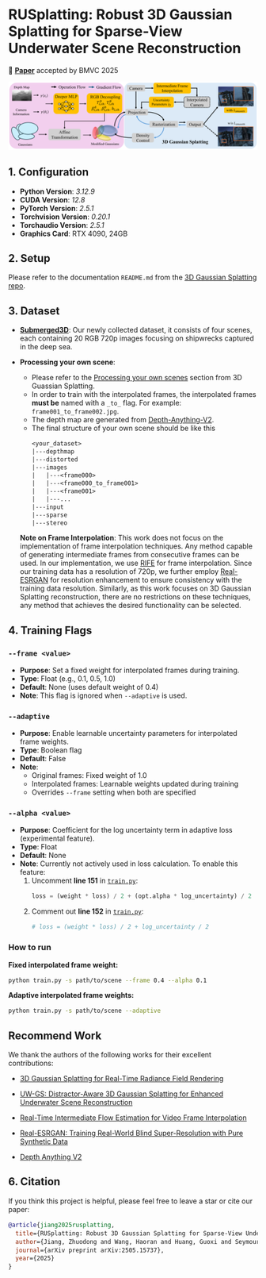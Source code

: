 # RUSplatting: Robust 3D Gaussian Splatting for Sparse-View Underwater Scene Reconstruction

📄 [**Paper**](https://arxiv.org/abs/2505.15737) accepted by BMVC 2025

![RUSplatting Overview](image/overview_final_v2.png)


## 1. Configuration

- **Python Version**: *3.12.9*
- **CUDA Version**: *12.8* 
- **PyTorch Version**: *2.5.1*
- **Torchvision Version**: *0.20.1*
- **Torchaudio Version**: *2.5.1*
- **Graphics Card**: RTX 4090, 24GB

## 2. Setup

Please refer to the documentation `README.md` from the [3D Gaussian Splatting repo](https://github.com/graphdeco-inria/gaussian-splatting).

## 3. Dataset

- [**Submerged3D**](https://zenodo.org/records/15482420): Our newly collected dataset, it consists of four scenes, each containing 20 RGB 720p images focusing on shipwrecks captured in the deep sea.
- **Processing your own scene**:
  - Please refer to the [Processing your own scenes](https://github.com/graphdeco-inria/gaussian-splatting?tab=readme-ov-file#processing-your-own-scenes) section from 3D Guassian Splatting.
  - In order to train with the interpolated frames, the interpolated frames **must be** named with a `_to_` flag. For example: `frame001_to_frame002.jpg`.
  - The depth map are generated from [Depth-Anything-V2](https://github.com/DepthAnything/Depth-Anything-V2).
  - The final structure of your own scene should be like this
    ```
    <your_dataset>
    |---depthmap
    |---distorted
    |---images
    |   |---<frame000>
    |   |---<frame000_to_frame001>
    |   |---<frame001>
    |   |---...
    |---input
    |---sparse
    |---stereo
    ```
  
  **Note on Frame Interpolation**: This work does not focus on the implementation of frame interpolation techniques. Any method capable of generating intermediate frames from consecutive frames can be used. In our implementation, we use [RIFE](https://github.com/hzwer/ECCV2022-RIFE) for frame interpolation. Since our training data has a resolution of 720p, we further employ [Real-ESRGAN](https://github.com/xinntao/Real-ESRGAN) for resolution enhancement to ensure consistency with the training data resolution. Similarly, as this work focuses on 3D Gaussian Splatting reconstruction, there are no restrictions on these techniques, any method that achieves the desired functionality can be selected. 

## 4. Training Flags

### `--frame <value>`
- **Purpose**: Set a fixed weight for interpolated frames during training.
- **Type**: Float (e.g., 0.1, 0.5, 1.0)
- **Default**: None (uses default weight of 0.4)
- **Note**: This flag is ignored when `--adaptive` is used.

### `--adaptive`
- **Purpose**: Enable learnable uncertainty parameters for interpolated frame weights.
- **Type**: Boolean flag
- **Default**: False
- **Note**: 
  - Original frames: Fixed weight of 1.0
  - Interpolated frames: Learnable weights updated during training
  - Overrides `--frame` setting when both are specified

### `--alpha <value>`  
- **Purpose**: Coefficient for the log uncertainty term in adaptive loss (experimental feature).
- **Type**: Float
- **Default**: None
- **Note**: Currently not actively used in loss calculation. To enable this feature:
  1. Uncomment **line 151** in [`train.py`](train.py): 
     ```python
     loss = (weight * loss) / 2 + (opt.alpha * log_uncertainty) / 2
     ```
  2. Comment out **line 152** in [`train.py`](train.py):
     ```python
     # loss = (weight * loss) / 2 + log_uncertainty / 2
     ```

### How to run

**Fixed interpolated frame weight:**
```bash
python train.py -s path/to/scene --frame 0.4 --alpha 0.1
```

**Adaptive interpolated frame weights:**
```bash
python train.py -s path/to/scene --adaptive
```

## Recommend Work

We thank the authors of the following works for their excellent contributions:

- [3D Gaussian Splatting for Real-Time Radiance Field Rendering](https://arxiv.org/abs/2308.04079)

- [UW-GS: Distractor-Aware 3D Gaussian Splatting for Enhanced Underwater Scene Reconstruction](https://ieeexplore.ieee.org/abstract/document/10943785?casa_token=RXKIhV0c9x8AAAAA:WQS_9BCj2dmsPwWBEcHtqRa18_DxVwletzpoBQyQvnPMu_YLKlgdaPYC5CDc5F_YS0Ufuo9qdbU)

- [Real-Time Intermediate Flow Estimation for Video Frame Interpolation](https://arxiv.org/abs/2011.06294)

- [Real-ESRGAN: Training Real-World Blind Super-Resolution with Pure Synthetic Data](https://arxiv.org/abs/2107.10833)


- [Depth Anything V2](https://arxiv.org/abs/2406.09414)

## 6. Citation

If you think this project is helpful, please feel free to leave a star or cite our paper:

```bibtex
@article{jiang2025rusplatting,
  title={RUSplatting: Robust 3D Gaussian Splatting for Sparse-View Underwater Scene Reconstruction},
  author={Jiang, Zhuodong and Wang, Haoran and Huang, Guoxi and Seymour, Brett and Anantrasirichai, Nantheera},
  journal={arXiv preprint arXiv:2505.15737},
  year={2025}
}
```
